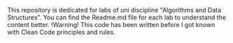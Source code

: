 This repository is dedicated for labs of uni discipline "Algorithms and Data Structures". You can find the Readme.md file for each lab to understand the content better.
!Warning! This code has been written before I got known with Clean Code
principles and rules.
